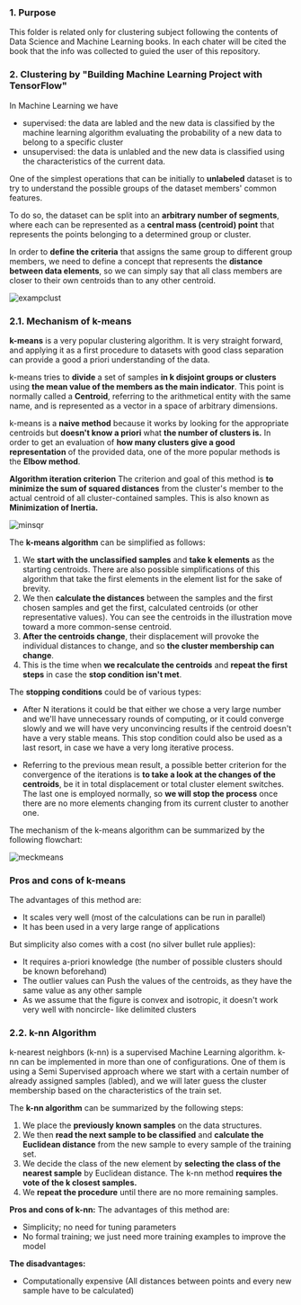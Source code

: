 ### 1. Purpose
This folder is related only for clustering subject following the contents of Data Science and Machine Learning books.
In each chater will be cited the book that the info was collected to guied the user of this repository.


### 2. Clustering by "Building Machine Learning Project with TensorFlow"

In Machine Learning we have

- supervised: the data are labled and the new data is classified by the machine learning algorithm evaluating the probability of a new data to belong to a specific cluster  
- unsupervised: the data is unlabled and the new data is classified using the characteristics of the current data.


One of the simplest operations that can be initially to **unlabeled** dataset is to try to understand
the possible groups of the dataset members' common features.

To do so, the dataset can be split into an **arbitrary number of segments**, where each can be
represented as a **central mass (centroid) point** that represents the points belonging to a
determined group or cluster.

In order to **define the criteria** that assigns the same group to different group members, we
need to define a concept that represents the **distance between data elements**, so we can simply
say that all class members are closer to their own centroids than to any other centroid.

![exampclust](https://user-images.githubusercontent.com/37953610/57388249-b74cf400-71af-11e9-9e2c-73a63d5c8e0b.JPG)

### 2.1. Mechanism of k-means
**k-means** is a very popular clustering algorithm. It is very
straight forward, and applying it as a first procedure to datasets with good class separation
can provide a good a priori understanding of the data.

k-means tries to **divide** a set of samples **in k disjoint groups or clusters** using **the mean value
of the members as the main indicator**. This point is normally called a **Centroid**, referring to
the arithmetical entity with the same name, and is represented as a vector in a space of
arbitrary dimensions.

k-means is a **naive method** because it works by looking for the appropriate centroids but
**doesn't know a priori** what **the number of clusters is.**
In order to get an evaluation of **how many clusters give a good representation** of the provided
data, one of the more popular methods is the **Elbow method**.

**Algorithm iteration criterion**
The criterion and goal of this method is **to minimize the sum of squared distances** from the
cluster's member to the actual centroid of all cluster-contained samples. This is also known as
**Minimization of Inertia.**

![minsqr](https://user-images.githubusercontent.com/37953610/57387938-29710900-71af-11e9-9b53-7ee5241f83c8.JPG)


The **k-means algorithm** can be simplified as follows:

1. We **start with the unclassified samples** and **take k elements** as the starting centroids. There
are also possible simplifications of this algorithm that take the first elements in the
element list for the sake of brevity.
2. We then **calculate the distances** between the samples and the first chosen samples and get
the first, calculated centroids (or other representative values). You can see the centroids
in the illustration move toward a more common-sense centroid.
3. **After the centroids change**, their displacement will provoke the individual distances to
change, and so **the cluster membership can change**.
4. This is the time when **we recalculate the centroids** and **repeat the first steps** in case the
**stop condition isn't met**.

The **stopping conditions** could be of various types:

- After N iterations it could be that either we chose a very large number and we'll have
unnecessary rounds of computing, or it could converge slowly and we will have very
unconvincing results if the centroid doesn't have a very stable means. This stop condition
could also be used as a last resort, in case we have a very long iterative process.

- Referring to the previous mean result, a possible better criterion for the convergence of
the iterations is **to take a look at the changes of the centroids**, be it in total displacement
or total cluster element switches. The last one is employed normally, so **we will stop the
process** once there are no more elements changing from its current cluster to another
one.

The mechanism of the k-means algorithm can be summarized by the following flowchart:

![meckmeans](https://user-images.githubusercontent.com/37953610/57388112-78b73980-71af-11e9-898f-728464e63b2a.JPG)

### Pros and cons of k-means
The advantages of this method are:

- It scales very well (most of the calculations can be run in parallel)
- It has been used in a very large range of applications

But simplicity also comes with a cost (no silver bullet rule applies):
- It requires a-priori knowledge (the number of possible clusters should be known
beforehand)
- The outlier values can Push the values of the centroids, as they have the same value as
any other sample
- As we assume that the figure is convex and isotropic, it doesn't work very well with noncircle-
like delimited clusters

### 2.2. k-nn Algorithm
k-nearest neighbors (k-nn) is a supervised Machine Learning algorithm. k-nn can be implemented in more than one of configurations. One of them is using a Semi Supervised approach where we start with a certain number of already assigned
samples (labled), and we will later guess the cluster membership based on the characteristics of the
train set. 

The **k-nn algorithm** can be summarized by the following steps:

1. We place the **previously known samples** on the data structures.
2. We then **read the next sample to be classified** and **calculate the Euclidean distance** from
the new sample to every sample of the training set.
3. We decide the class of the new element by **selecting the class of the nearest sample** by
Euclidean distance. The k-nn method **requires the vote of the k closest samples.**
4. We **repeat the procedure** until there are no more remaining samples.

**Pros and cons of k-nn:**
The advantages of this method are:

- Simplicity; no need for tuning parameters
- No formal training; we just need more training examples to improve the model

**The disadvantages:**
- Computationally expensive (All distances between points and every new sample have to
be calculated)
